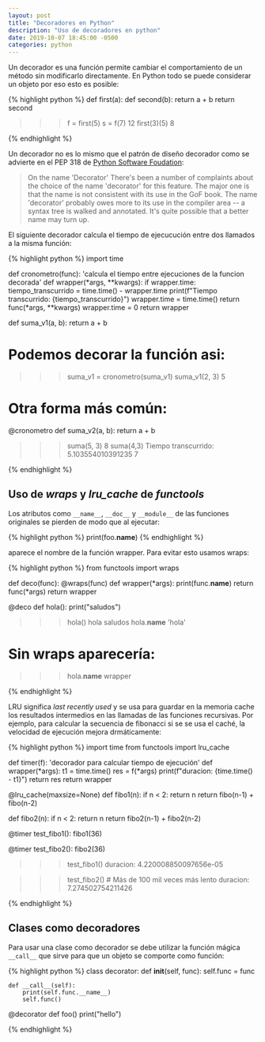 ```yaml
---
layout: post
title: "Decoradores en Python"
description: "Uso de decoradores en python"
date: 2019-10-07 18:45:00 -0500
categories: python
---
```


Un decorador es una función permite cambiar el comportamiento de un método sin modificarlo directamente.
En Python todo se puede considerar un objeto por eso esto es posible:

{% highlight python %}
def first(a):
    def second(b):
        return a + b
    return second

>>> f = first(5)
>>> s = f(7)
12
>>> first(3)(5)
8

{% endhighlight %}

Un decorador no es lo mismo que el patrón de diseño decorador como se advierte en el PEP 318 de [Python Software
Foudation](https://www.python.org/dev/peps/pep-0318/):

> On the name 'Decorator'
> There's been a number of complaints about the choice of the name 'decorator' for this feature.
> The major one is that the name is not consistent with its use in the GoF book.
> The name 'decorator' probably owes more to its use in the compiler area -- a syntax tree is walked and annotated.
> It's quite possible that a better name may turn up.

El siguiente decorador calcula el tiempo de ejecucución entre dos llamados a la misma función:

{% highlight python %}
import time

def cronometro(func):
    'calcula el tiempo entre ejecuciones de la funcion decorada'
    def wrapper(*args, **kwargs):
        if wrapper.time:
            tiempo_transcurrido = time.time() - wrapper.time
            print(f"Tiempo transcurrido: {tiempo_transcurrido}")
        wrapper.time = time.time()
        return func(*args, **kwargs)
    wrapper.time = 0
    return wrapper

def suma_v1(a, b):
    return a + b

# Podemos decorar la función asi:
>>> suma_v1 = cronometro(suma_v1)
>>> suma_v1(2, 3)
5

# Otra forma más común: 
@cronometro
def suma_v2(a, b):
    return a + b

>>> suma(5, 3)
8
>>> suma(4,3)
Tiempo transcurrido: 5.103554010391235
7

{% endhighlight %}

## Uso de *wraps* y *lru_cache* de *functools*

Los atributos como `__name__`, `__doc__` y `__module__` de las funciones originales se pierden de modo que al ejecutar:

{% highlight python %}
print(foo.__name__)
{% endhighlight %}

aparece el nombre de la función wrapper. Para evitar esto usamos wraps:

{% highlight python %}
from functools import wraps

def deco(func):
    @wraps(func)
    def wrapper(*args):
        print(func.__name__)
        return func(*args)
    return wrapper

@deco
def hola():
    print("saludos")

>>> hola()
hola
saludos
>>> hola.__name__
'hola'

# Sin wraps aparecería:
>>> hola.__name__
wrapper

{% endhighlight %}

LRU significa *last recently used* y se usa para guardar en la memoria cache los resultados intermedios en las 
llamadas de las funciones recursivas. Por ejemplo, para calcular la secuencia de fibonacci si se se usa el caché,
la velocidad de ejecución mejora drmáticamente:

{% highlight python %}
import time
from functools import lru_cache

def timer(f):
    'decorador para calcular tiempo de ejecución'
    def wrapper(*args):
        t1 = time.time()
        res = f(*args)
        print(f"duracion: {time.time() - t1}")
        return res
    return wrapper

@lru_cache(maxsize=None)
def fibo1(n):
    if n < 2:
        return n
    return fibo(n-1) + fibo(n-2)

def fibo2(n):
    if n < 2:
        return n
    return fibo2(n-1) + fibo2(n-2)

@timer
test_fibo1():
    fibo1(36)

@timer
test_fibo2():
    fibo2(36)

>>> test_fibo1()
duracion: 4.220008850097656e-05

>>> test_fibo2() # Más de 100 mil veces más lento
duracion: 7.274502754211426

{% endhighlight %}

## Clases como decoradores

Para usar una clase como decorador se debe utilizar la función mágica `__call__` que sirve para que un objeto se
comporte como función:

{% highlight python %}
class decorator:
    def __init__(self, func):
        self.func = func

    def __call__(self):
        print(self.func.__name__)
        self.func()

@decorator
def foo()
    print("hello")

{% endhighlight %}
